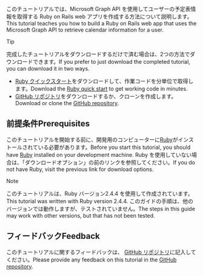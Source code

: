 <!-- markdownlint-disable MD002 MD041 -->

<span data-ttu-id="35f78-101">このチュートリアルでは、Microsoft Graph API を使用してユーザーの予定表情報を取得する Ruby on Rails web アプリを作成する方法について説明します。</span><span class="sxs-lookup"><span data-stu-id="35f78-101">This tutorial teaches you how to build a Ruby on Rails web app that uses the Microsoft Graph API to retrieve calendar information for a user.</span></span>

> [!TIP]
> <span data-ttu-id="35f78-102">完成したチュートリアルをダウンロードするだけで済む場合は、2つの方法でダウンロードできます。</span><span class="sxs-lookup"><span data-stu-id="35f78-102">If you prefer to just download the completed tutorial, you can download it in two ways.</span></span>
>
> - <span data-ttu-id="35f78-103">[Ruby クイックスタート](https://developer.microsoft.com/graph/quick-start?platform=option-ruby)をダウンロードして、作業コードを分単位で取得します。</span><span class="sxs-lookup"><span data-stu-id="35f78-103">Download the [Ruby quick start](https://developer.microsoft.com/graph/quick-start?platform=option-ruby) to get working code in minutes.</span></span>
> - <span data-ttu-id="35f78-104">[GitHub リポジトリ](https://github.com/microsoftgraph/msgraph-training-rubyrailsapp)をダウンロードするか、クローンを作成します。</span><span class="sxs-lookup"><span data-stu-id="35f78-104">Download or clone the [GitHub repository](https://github.com/microsoftgraph/msgraph-training-rubyrailsapp).</span></span>

## <a name="prerequisites"></a><span data-ttu-id="35f78-105">前提条件</span><span class="sxs-lookup"><span data-stu-id="35f78-105">Prerequisites</span></span>

<span data-ttu-id="35f78-106">このチュートリアルを開始する前に、開発用のコンピューターに[Ruby](https://www.ruby-lang.org/en/downloads/)がインストールされている必要があります。</span><span class="sxs-lookup"><span data-stu-id="35f78-106">Before you start this tutorial, you should have [Ruby](https://www.ruby-lang.org/en/downloads/) installed on your development machine.</span></span> <span data-ttu-id="35f78-107">Ruby を使用していない場合は、「ダウンロードオプション」の前のリンクを参照してください。</span><span class="sxs-lookup"><span data-stu-id="35f78-107">If you do not have Ruby, visit the previous link for download options.</span></span>

> [!NOTE]
> <span data-ttu-id="35f78-108">このチュートリアルは、Ruby バージョン2.4.4 を使用して作成されています。</span><span class="sxs-lookup"><span data-stu-id="35f78-108">This tutorial was written with Ruby version 2.4.4.</span></span> <span data-ttu-id="35f78-109">このガイドの手順は、他のバージョンでは動作しますが、テストされていません。</span><span class="sxs-lookup"><span data-stu-id="35f78-109">The steps in this guide may work with other versions, but that has not been tested.</span></span>

## <a name="feedback"></a><span data-ttu-id="35f78-110">フィードバック</span><span class="sxs-lookup"><span data-stu-id="35f78-110">Feedback</span></span>

<span data-ttu-id="35f78-111">このチュートリアルに関するフィードバックは、 [GitHub リポジトリ](https://github.com/microsoftgraph/msgraph-training-rubyrailsapp)に記入してください。</span><span class="sxs-lookup"><span data-stu-id="35f78-111">Please provide any feedback on this tutorial in the [GitHub repository](https://github.com/microsoftgraph/msgraph-training-rubyrailsapp).</span></span>